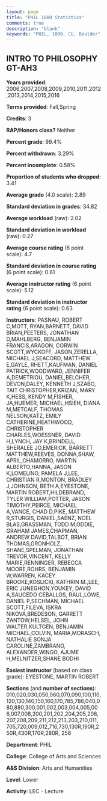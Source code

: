 ```yaml
---
layout: page
title: "PHIL 1000 Statistics"
comments: true
description: "blank"
keywords: "PHIL, 1000, CU, Boulder"
--- 
```

<head>
<script src="https://ajax.googleapis.com/ajax/libs/jquery/2.1.3/jquery.min.js"></script>
<script src="https://dl.dropboxusercontent.com/s/pc42nxpaw1ea4o9/highcharts.js?dl=0"></script>
<!-- <script src="../assets/js/highcharts.js"></script> -->
<style type="text/css">@font-face {
	font-family: "Bebas Neue";
	src: url(https://www.filehosting.org/file/details/544349/BebasNeue%20Regular.otf) format("opentype");
	}
	h1.Bebas { 
		font-family: "Bebas Neue", Verdana, Tahoma;
	}
</style>
</head>
<body>
	<div id="container" style="float: right; width: 45%; height: 88%; margin-left: 2.5%; margin-right: 2.5%;"></div>
	<script language="JavaScript">
		$(document).ready(function() {
		var chart = {type: 'column'};
		var title = {text: 'Grade Distribution'};
		var xAxis = {categories: ['A','B','C','D','F'],crosshair: true};
		var yAxis = {min: 0,title: {text: 'Percentage'}};
		var tooltip = {headerFormat: '<center><b><span style="font-size:20px">{point.key}</span></b></center>',
		               pointFormat: '<td style="padding:0"><b>{point.y:.1f}%</b></td>',
		               footerFormat: '</table>',shared: true,useHTML: true};
		var plotOptions = {column: {pointPadding: 0.0,borderWidth: 0}};  
		var credits = {enabled: false};var series= [{name: 'Percent',data: [32.21,39.45,18.75,5.79,3.8,]}];
		var json = {};
		json.chart = chart;
		json.title = title;
		json.tooltip = tooltip;
		json.xAxis = xAxis;
		json.yAxis = yAxis;  
		json.series = series;
		json.plotOptions = plotOptions;  
		json.credits = credits;
		$('#container').highcharts(json);
	});
	</script>
</body>
			   
## INTRO TO PHILOSOPHY GT-AH3

**Years provided**: 2006,2007,2008,2009,2010,2011,2012,2013,2014,2015,2016

**Terms provided**: Fall,Spring

**Credits**: 3

**RAP/Honors class?** Neither

**Percent grade**: 99.4%

**Percent withdrawn**: 3.29%

**Percent incomplete**: 0.58%

**Proportion of students who dropped**: 3.41

**Average grade** (4.0 scale): 2.89

**Standard deviation in grades**: 34.82

**Average workload** (raw): 2.02

**Standard deviation in workload** (raw): 0.27

**Average course rating** (6 point scale): 4.7

**Standard deviation in course rating** (6 point scale): 0.61

**Average instructor rating** (6 point scale): 5.12

**Standard deviation in instructor rating** (6 point scale): 0.63

**Instructors**: PASNAU, ROBERT C,MOTT, RYAN,BARNETT, DAVID BRIAN,PEETERS, JONATHAN D,MAHLBERG, BENJAMIN FRANCIS,ARAGON, CORWIN SCOTT,WYCKOFF, JASON,ZERELLA, MICHAEL J,SEACORD, MATTHEW E,GAYLE, RHETT,KAUFMAN, DANIEL PATRICK,WOODWARD, JENNIFER A,DEMETRIOU, DANIEL,BELCHER, DEVON,DALEY, KENNETH J,SZABO, TAIT CHRISTOPHER,KRIZAN, MARY K,HESS, KENDY M,FISHER, JA,HUEMER, MICHAEL,HSIEH, DIANA M,METCALF, THOMAS NELSON,KATZ, EMILY CATHERINE,HEATHWOOD, CHRISTOPHER CHARLES,WOESSNER, DAVID H,LYNCH, JAY K,BRINDELL, SHERALEE JO,EMERICK, BARRETT MATTHEW,REEVES, DONNA,SHAW, APRIL,CHAMORRO, MARTIN ALBERTO,HANNA, JASON K,LOMELINO, PAMELA J,LEE, CHRISTIAN R,MONTON, BRADLEY J,JOHNSON, BETH A,EYESTONE, MARTIN ROBERT,HILDEBRAND, TYLER WILLIAM,POTTER, JASON TIMOTHY,PEIRCE, MICHAEL A,VANCE, CHAD D,PIKE, MATTHEW R,STURGIS, DANIEL,SAENZ, NOEL BLAS,GRASSMAN, TODD M,ODDIE, GRAHAM JAMES,CHAPMAN, ANDREW DAVID,TALBOT, BRIAN THOMAS,GRONHOLZ, SHANE,SPELMAN, JONATHAN TREVOR,VINCENT, KELLY MARIE,RENNINGER, REBECCA MOORE,ROHRS, BENJAMIN W,WARREN, KACEY BROOKE,KOSLICKI, KATHRIN M.,LEE, ERIC JUNEGHON,YOUKEY, DAVID A,SAUCEDO CEBALLOS, RAUL,LOWE, DANIEL P,SECHMAN, MICHAEL SCOTT,FILEVA, ISKRA NIKOVA,BREDESON, GARRETT ZANTOW,HELSEL, JOHN WALTER,KULTGEN, BENJAMIN MICHAEL,COLVIN, MARIA,MORASCH, NATHALIE SONJA CAROLINE,ZAMBRANO, ALEXANDER,WINGO, AJUME H,MELNITZER,SHANE BODHI

**Easiest instructor** (based on class grade): EYESTONE, MARTIN ROBERT

**Sections** (and **number of sections**): 010,020,030,050,060,070,090,100,110,120,130,140,150,160,170,785,786,040,080,880,300,001,002,003,004,005,006,007,008,200,201,202,204,205,206,207,208,209,211,212,213,203,210,011,705,720,009,012,716,730,130R,190R,250R,430R,170R,280R, 258

**Department**: PHIL

**College**: College of Arts and Sciences

**A&S Division**: Arts and Humanities

**Level**: Lower

**Activity**: LEC - Lecture